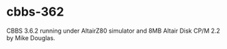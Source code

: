 # cbbs-362
CBBS 3.6.2 running under AltairZ80 simulator and 8MB Altair Disk CP/M 2.2 by Mike Douglas.
